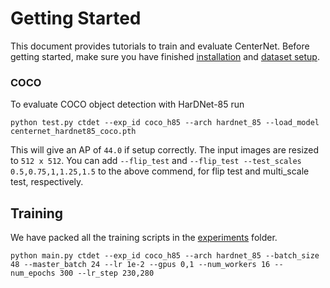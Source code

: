 # Getting Started

This document provides tutorials to train and evaluate CenterNet. Before getting started, make sure you have finished [installation](INSTALL.md) and [dataset setup](DATA.md).


### COCO

To evaluate COCO object detection with HarDNet-85
run

~~~
python test.py ctdet --exp_id coco_h85 --arch hardnet_85 --load_model centernet_hardnet85_coco.pth
~~~

This will give an AP of `44.0` if setup correctly. The input images are resized to `512 x 512`. You can add `--flip_test` and `--flip_test --test_scales 0.5,0.75,1,1.25,1.5` to the above commend, for flip test and multi_scale test, respectively. 


## Training

We have packed all the training scripts in the [experiments](../experiments) folder.

~~~
python main.py ctdet --exp_id coco_h85 --arch hardnet_85 --batch_size 48 --master_batch 24 --lr 1e-2 --gpus 0,1 --num_workers 16 --num_epochs 300 --lr_step 230,280
~~~

